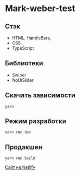 # Mark-weber-test

## Стэк
- HTML, HandleBars,
- CSS
- TypeScript


## Библиотеки
- Swiper
- NoUiSlider

## Скачать зависимости
```
yarn
```

## Режим разработки
```
yarn run dev
```
## Продакшен
```
yarn run build
```

[Сайт на Netlify](https://deploy-preview-3--glowing-cactus-bfd034.netlify.app/)
